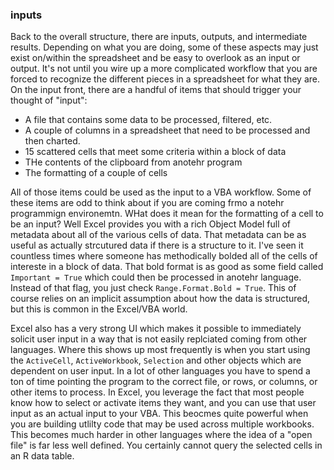 ### inputs

Back to the overall structure, there are inputs, outputs, and intermediate results. Depending on what you are doing, some of these aspects may just exist on/within the spreadsheet and be easy to overlook as an input or output. It's not until you wire up a more complicated workflow that you are forced to recognize the different pieces in a spreadsheet for what they are. On the input front, there are a handful of items that should trigger your thought of "input":

- A file that contains some data to be processed, filtered, etc.
- A couple of columns in a spreadsheet that need to be processed and then charted.
- 15 scattered cells that meet some criteria within a block of data
- THe contents of the clipboard from anotehr program
- The formatting of a couple of cells

All of those items could be used as the input to a VBA workflow. Some of these items are odd to think about if you are coming frmo a notehr programmign environemtn. WHat does it mean for the formatting of a cell to be an input? Well Excel provides you with a rich Object Model full of metadata about all of the various cells of data. That metadata can be as useful as actually strcutured data if there is a structure to it. I've seen it countless times where someone has methodically bolded all of the cells of intereste in a block of data. That bold format is as good as some field called `Important = True` which could then be processed in anotehr language. Instead of that flag, you just check `Range.Format.Bold = True`. This of course relies on an implicit assumption about how the data is structured, but this is common in the Excel/VBA world.

Excel also has a very strong UI which makes it possible to immediately solicit user input in a way that is not easily replciated coming from other languages. Where this shows up most frequently is when you start using the `ActiveCell`, `ActiveWorkbook`, `Selection` and other objects which are dependent on user input. In a lot of other languages you have to spend a ton of time pointing the program to the correct file, or rows, or columns, or other items to process. In Excel, you leverage the fact that most people know how to select or activate items they want, and you can use that user input as an actual input to your VBA. This beocmes quite powerful when you are building utlilty code that may be used across multiple workbooks. This becomes much harder in other languages where the idea of a "open file" is far less well defined. You certainly cannot query the selected cells in an R data table.
